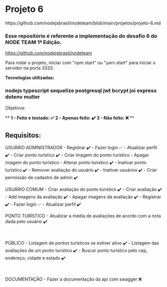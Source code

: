 
<h1>Projeto 6</h1>

<p>https://github.com/nodejsbrasil/nodeteam/blob/main/projetos/projeto-6.md</p>

<h3>Esse repositório é referente a implementação do desafio 6 do NODE TEAM 1ª Edição.</h3>

https://github.com/nodejsbrasil/nodeteam

Para rodar o projeto, iniciar com "npm start" ou "yarn start" para iniciar o servidor na porta 3333.

<b>Tecnologias utilizadas:</b>
<h3>
    nodejs
    typescript
    sequelize
    postgresql
    jwt
    bcrypt
    joi
    express
    dotenv
    multer
</h3>

Objetivos

**
<b>
    1 - Feito e testado: ✅
    2 - Apenas feito: ✔️
    3 - Não feito: ❌
</b>
**
## Requisitos:
USUÁRIO ADMINISTRADOR
    - Registrar ✔️
    - Fazer login ✅
    - Atualizar perfil ✔️
    - Criar ponto turístico ✔️
        - Criar imagem do ponto turístico
        - Apagar imagem do ponto turístico
    - Alterar ponto turístico ✔️
    - Inativar ponto turístico ✔️
    - Remover avaliação do usuário ✔️
    - Inativar usuários ✔️
    - Criar permissão de cadastro de admin ✔️
</br>

USUÁRIO COMUM
    - Criar avaliação do ponto turístico ✔️
        - Criar avaliação ✔️
        - Add imagens da avaliação ✔️
        - Apagar imagens da avaliação ✔️
    - Registrar ✔️
    - Fazer login ✅
    - Atualizar perfil ✔️
</br>

PONTO TURÍSTICO
    - Atualizar a média de avaliações de acordo com a nota dada pelo usuário ✔️
    
</br>

PÚBLICO
    - Listagem de pontos turísticos se estiver ativo ✔️
    - Listagem das avaliações de um ponto turístico ✔️
    - Buscar ponto turístico pelo cep, endereço, cidade e estado ✔️

</br>

DOCUMENTAÇÃO
    - Fazer a documentação da api com swagger ❌
